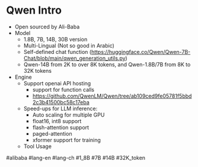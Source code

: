 # Qwen Intro
- Open sourced by Ali-Baba
- Model
    - 1.8B, 7B, 14B, 30B version
    - Multi-Lingual (Not so good in Arabic)
    - Self-defined chat function (https://huggingface.co/Qwen/Qwen-7B-Chat/blob/main/qwen_generation_utils.py)
    -  Qwen-14B from 2K to over 8K tokens, and Qwen-1.8B/7B from 8K to 32K tokens
- Engine
    - Support openai API hosting 
        - support for function calls
        - https://github.com/QwenLM/Qwen/tree/ab109ced9fe05781f5bbd2c3b41500bc58c17eba
    - Speed-ups for LLM inference:
        - Auto scaling for multiple GPU
        - float16, int8 support
        - flash-attention support
        - paged-attention
        - xformer support for training
    - Tool Usage

#alibaba #lang-en #lang-ch #1_8B #7B #14B #32K_token